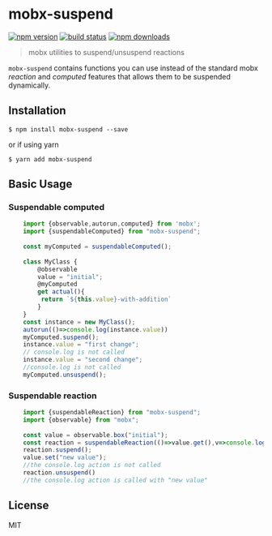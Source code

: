 # mobx-suspend

[![npm version][npmv-image]][npmv-url]
[![build status][travis-image]][travis-url]
[![npm downloads][npmd-image]][npmd-url]

> mobx utilities to suspend/unsuspend reactions

`mobx-suspend` contains functions you can use instead of the standard mobx _reaction_ and _computed_ features that 
allows them to be suspended dynamically.
## Installation

```
$ npm install mobx-suspend --save
```
or if using yarn
```
$ yarn add mobx-suspend
```

## Basic Usage

### Suspendable computed
```js
    import {observable,autorun,computed} from 'mobx';
    import {suspendableComputed} from "mobx-suspend";
    
    const myComputed = suspendableComputed();
    
    class MyClass {
        @observable
        value = "initial";
        @myComputed
        get actual(){
         return `${this.value}-with-addition`
        }
    }
    const instance = new MyClass();
    autorun(()=>console.log(instance.value))
    myComputed.suspend();
    instance.value = "first change";
    // console.log is not called
    instance.value = "second change";
    //console.log is not called
    myComputed.unsuspend();
```

### Suspendable reaction
```js
    import {suspendableReaction} from "mobx-suspend";
    import {observable} from "mobx";
    
    const value = observable.box("initial");
    const reaction = suspendableReaction(()=>value.get(),v=>console.log(v))
    reaction.suspend();
    value.set("new value");
    //the console.log action is not called
    reaction.unsuspend()
    //the console.log action is called with "new value"
```

## License

MIT

[travis-image]: https://img.shields.io/travis/alonbardavid/mobx-suspend/master.svg?style=flat-square
[travis-url]: https://travis-ci.org/alonbardavid/mobx-suspend
[codecov-image]: https://img.shields.io/codecov/c/github/alonbardavid/mobx-suspend.svg?style=flat-square
[codecov-url]: https://codecov.io/gh/alonbardavid/mobx-suspend
[npmv-image]: https://img.shields.io/npm/v/mobx-suspend.svg?style=flat-square
[npmv-url]: https://www.npmjs.com/package/mobx-suspend
[npmd-image]: https://img.shields.io/npm/dm/mobx-suspend.svg?style=flat-square
[npmd-url]: https://www.npmjs.com/package/mobx-suspend
